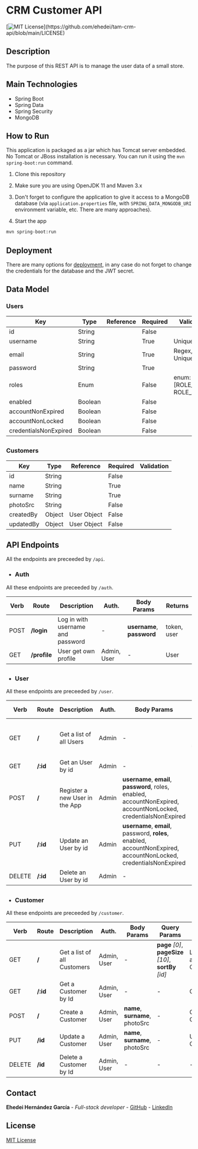 # CRM Customer API
[![MIT License](https://img.shields.io/apm/l/atomic-design-ui.svg?)](https://github.com/ehedei/tam-crm-api/blob/main/LICENSE)


## Description
The purpose of this REST API is to manage the user data of a small store.

## Main Technologies
- Spring Boot
- Spring Data
- Spring Security
- MongoDB

## How to Run

This application is packaged as a jar which has Tomcat server embedded. No Tomcat or JBoss installation is necessary. You can run it using the ```mvn spring-boot:run``` command.

1. Clone this repository

2. Make sure you are using OpenJDK 11 and Maven 3.x

3. Don't forget to configure the application to give it access to a MongoDB database (via ```application.properties``` file, with ```SPRING_DATA_MONGODB_URI``` environment variable, etc. There are many approaches).

4. Start the app
```sh
mvn spring-boot:run
```

## Deployment
There are many options for [deployment](https://docs.spring.io/spring-boot/docs/current/reference/html/deployment.html), in any case do not forget to change the credentials for the database and the JWT secret.


## Data Model

### Users
| Key          | Type       | Reference      | Required | Validation               |
| ------------ | ---------- | -------------- | -------- | ------------------------ |
| id           | String     |                | False    |                          |
| username     | String     |                | True     | Unique                   |
| email        | String     |                | True     | Regex, Unique            |
| password     | String     |                | True     |                          |
| roles        | Enum       |                | False    | enum: [ROLE_USER, ROLE_ADMIN] |
| enabled      | Boolean    |                | False    |                          |
| accountNonExpired         | Boolean    |                | False    |                          |
| accountNonLocked          | Boolean    |                | False    |                          |
| credentialsNonExpired     | Boolean    |                | False    |                          |


##

### Customers
| Key          | Type       | Reference      | Required | Validation               |
| ------------ | ---------- | -------------- | -------- | ------------------------ |
| id           | String     |                | False    |                          |
| name         | String     |                | True     |                          |
| surname      | String     |                | True     |                          |
| photoSrc     | String     |                | False    |                          |
| createdBy    | Object     | User Object    | False    |                          |
| updatedBy    | Object     | User Object    | False    |                          |

##

## API Endpoints
All the endpoints are preceeded by `/api`.

- ### Auth
All these endpoints are preceeded by `/auth`.

|Verb|Route|Description|Auth.|Body Params|Returns|
|-|-|-|-|-|-|
|POST|**/login** |Log in with username and password|-|**username**, **password**|token, user|
|GET|**/profile** |User get own profile|Admin, User|-|User|

##
- ### User
All these endpoints are preceeded by `/user`.

|Verb|Route|Description|Auth.|Body Params|Query Params|Returns|
|-|-|-|-|-|-|-|
|GET|**/** |Get a list of all Users|Admin|-|**page** _[0]_, <br>**pageSize** _[10]_,<br>**sortBy** _[username]_|List with all Users|
|GET|**/:id** |Get an User by id|Admin|-|-|User|
|POST|**/**|Register a new User in the App|Admin|**username**, **email**, **password**, roles, enabled, accountNonExpired, accountNonLocked, credentialsNonExpired |-|User created||
|PUT|**/:id**|Update an User by id|Admin|**username**, **email**, password, **roles**, enabled, accountNonExpired, accountNonLocked, credentialsNonExpired |-|User updated|
|DELETE|**/:id** |Delete an User by id|Admin|-|-|Deleted User|


##
- ### Customer
All these endpoints are preceeded by `/customer`.

|Verb|Route|Description|Auth.|Body Params|Query Params|Returns|
|-|-|-|-|-|-|-|
|GET|**/** |Get a list of all Customers|Admin, User|-|**page** _[0]_, <br>**pageSize** _[10]_,<br>**sortBy** _[id]_|List with all Customers|
|GET|**/:id** |Get a Customer by Id|Admin, User|-|-|Customer|
|POST|**/** |Create a Customer|Admin, User|**name**, **surname**, photoSrc |-|Created Customer|
|PUT|**/id** |Update a Customer|Admin, User|**name**, **surname**, photoSrc|-|Updated Customer|
|DELETE|**/id** |Delete a Customer by Id|Admin, User|-|-|-|
##

## Contact
**Ehedei Hernández García** - _Full-stack developer_ - [GitHub](https://github.com/ehedei) - [LinkedIn](https://linkedin.com/in/ehedeihg/)

## License
[MIT License](https://github.com/ehedei/tam-crm-api/blob/main/LICENSE)
